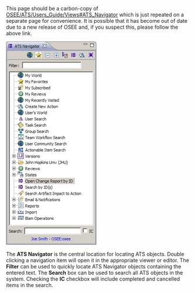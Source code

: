 This page should be a carbon-copy of
[OSEE/ATS/Users_Guide/Views\#ATS_Navigator](/docs/OSEE/ATS/Users_Guide/Views.md#ATS_Navigator "wikilink")
which is just repeated on a separate page for convenience. It is
possible that it has become out of date due to a new release of OSEE
and, if you suspect this, please follow the above link.

![image:ats_navigator.jpg](/docs/images/ats_navigator.jpg "image:ats_navigator.jpg")

The **ATS Navigator** is the central location for locating ATS objects.
Double clicking a navigation item will open it in the appropriate viewer
or editor. The **Filter** can be used to quickly locate ATS Navigator
objects containing the entered text. The **Search** box can be used to
search all ATS objects in the system. Checking the **IC** checkbox will
include completed and cancelled items in the search.